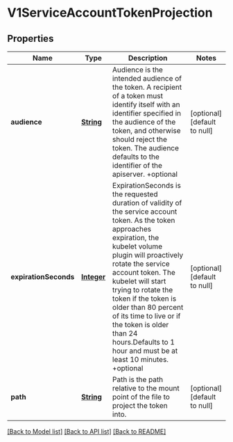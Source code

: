# V1ServiceAccountTokenProjection
## Properties

Name | Type | Description | Notes
------------ | ------------- | ------------- | -------------
**audience** | [**String**](string.md) | Audience is the intended audience of the token. A recipient of a token must identify itself with an identifier specified in the audience of the token, and otherwise should reject the token. The audience defaults to the identifier of the apiserver. +optional | [optional] [default to null]
**expirationSeconds** | [**Integer**](integer.md) | ExpirationSeconds is the requested duration of validity of the service account token. As the token approaches expiration, the kubelet volume plugin will proactively rotate the service account token. The kubelet will start trying to rotate the token if the token is older than 80 percent of its time to live or if the token is older than 24 hours.Defaults to 1 hour and must be at least 10 minutes. +optional | [optional] [default to null]
**path** | [**String**](string.md) | Path is the path relative to the mount point of the file to project the token into. | [optional] [default to null]

[[Back to Model list]](../README.md#documentation-for-models) [[Back to API list]](../README.md#documentation-for-api-endpoints) [[Back to README]](../README.md)


